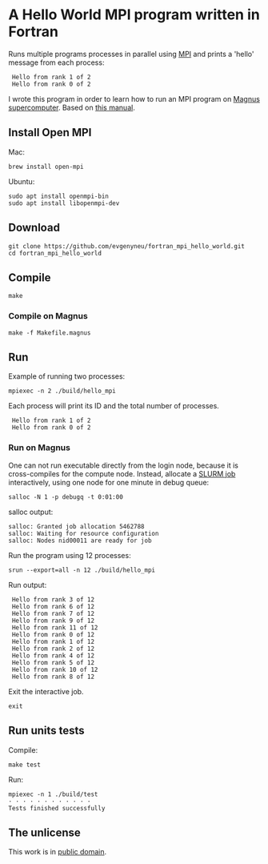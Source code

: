 # A Hello World MPI program written in Fortran

Runs multiple programs processes in parallel using [MPI](https://en.wikipedia.org/wiki/Message_Passing_Interface) and prints a 'hello' message from each process:

```
 Hello from rank 1 of 2
 Hello from rank 0 of 2
```

I wrote this program in order to learn how to run an MPI program on [Magnus supercomputer](https://support.pawsey.org.au/documentation/display/US/Supercomputing+Documentation). Based on [this manual](https://support.pawsey.org.au/documentation/display/US/Message+Passing+Interface).

## Install Open MPI

Mac:

```
brew install open-mpi
```

Ubuntu:

```
sudo apt install openmpi-bin
sudo apt install libopenmpi-dev
```


## Download


```
git clone https://github.com/evgenyneu/fortran_mpi_hello_world.git
cd fortran_mpi_hello_world
```


## Compile

```
make
```

### Compile on Magnus

```
make -f Makefile.magnus
```

## Run

Example of running two processes:

```
mpiexec -n 2 ./build/hello_mpi
```

Each process will print its ID and the total number of processes.

```
 Hello from rank 1 of 2
 Hello from rank 0 of 2
```

### Run on Magnus

One can not run executable directly from the login node, because it is cross-compiles for the compute node. Instead, allocate a [SLURM job](https://support.pawsey.org.au/documentation/display/US/Submitting+and+Monitoring+Jobs) interactively, using one node for one minute in debug queue:

```
salloc -N 1 -p debugq -t 0:01:00
```

salloc output:

```
salloc: Granted job allocation 5462788
salloc: Waiting for resource configuration
salloc: Nodes nid00011 are ready for job
```

Run the program using 12 processes:

```
srun --export=all -n 12 ./build/hello_mpi
```

Run output:

```
 Hello from rank 3 of 12
 Hello from rank 6 of 12
 Hello from rank 7 of 12
 Hello from rank 9 of 12
 Hello from rank 11 of 12
 Hello from rank 0 of 12
 Hello from rank 1 of 12
 Hello from rank 2 of 12
 Hello from rank 4 of 12
 Hello from rank 5 of 12
 Hello from rank 10 of 12
 Hello from rank 8 of 12
```

Exit the interactive job.

```
exit
```

## Run units tests


Compile:

```
make test
```

Run:

```
mpiexec -n 1 ./build/test
· · · · · · · · · · · ·
Tests finished successfully
```


## The unlicense

This work is in [public domain](LICENSE).
